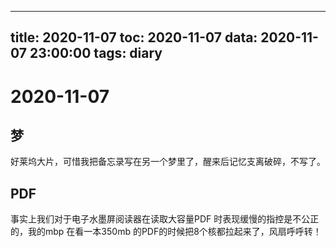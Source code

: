 
---
title: 2020-11-07
toc: 2020-11-07
data: 2020-11-07 23:00:00
tags: diary
---


# 2020-11-07

## 梦

好莱坞大片，可惜我把备忘录写在另一个梦里了，醒来后记忆支离破碎，不写了。

## PDF

事实上我们对于电子水墨屏阅读器在读取大容量PDF 时表现缓慢的指控是不公正的，我的mbp 在看一本350mb 的PDF的时候把8个核都拉起来了，风扇呼呼转！

## 


